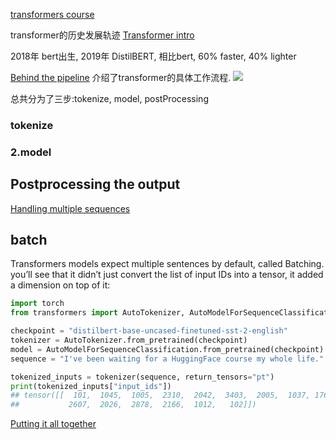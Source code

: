 
[transformers course](https://huggingface.co/course/chapter1/1)


transformer的历史发展轨迹
[Transformer intro](https://huggingface.co/course/chapter1/4?fw=pt)

2018年 bert出生, 
2019年 DistilBERT, 相比bert,  60% faster, 40% lighter




[Behind the pipeline](https://huggingface.co/course/chapter2/2?fw=pt)
介绍了transformer的具体工作流程.
![](./transformers_course/https://huggingface.co/datasets/huggingface-course/documentation-images/resolve/main/en/chapter2/full_nlp_pipeline.svg)

总共分为了三步:tokenize, model, postProcessing

### tokenize
### 2.model
## Postprocessing the output


[Handling multiple sequences](https://huggingface.co/course/chapter2/5?fw=pt)

## batch
Transformers models expect multiple sentences by default, called Batching. you’ll see that it didn’t just convert the list of input IDs into a tensor, it added a dimension on top of it:
```python
import torch
from transformers import AutoTokenizer, AutoModelForSequenceClassification

checkpoint = "distilbert-base-uncased-finetuned-sst-2-english"
tokenizer = AutoTokenizer.from_pretrained(checkpoint)
model = AutoModelForSequenceClassification.from_pretrained(checkpoint)
sequence = "I've been waiting for a HuggingFace course my whole life."

tokenized_inputs = tokenizer(sequence, return_tensors="pt")
print(tokenized_inputs["input_ids"])
## tensor([[  101,  1045,  1005,  2310,  2042,  3403,  2005,  1037, 17662, 12172,
##           2607,  2026,  2878,  2166,  1012,   102]])
```







[Putting it all together](https://huggingface.co/course/chapter2/6?fw=pt)



